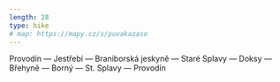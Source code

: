 ```yaml
---
length: 28
type: hike
# map: https://mapy.cz/s/puvakazaso
---
```


Provodín — Jestřebí — Braniborská jeskyně — Staré Splavy — Doksy — Břehyně — Borný — St. Splavy — Provodín
